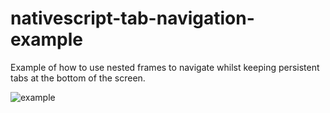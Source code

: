 # nativescript-tab-navigation-example

Example of how to use nested frames to navigate whilst keeping persistent tabs at the bottom of the screen.

![example](https://cloud.githubusercontent.com/assets/82720/20834274/646b1f48-b88c-11e6-9d48-f0265e190e47.gif)
